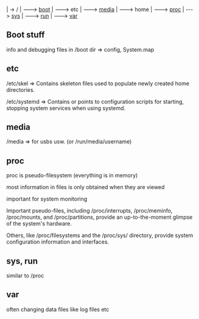 
| -> /
| ---> [boot](##boot-stuff)
| ---> etc
| ---> [media](##media)
| ---> home
| ---> [proc](##proc)
| ---> [sys](##sys,run)
| ---> [run](##sys,run)
| ---> [var](##var)

## Boot stuff

info and debugging files in /boot dir => config, System.map

## etc

/etc/skel => Contains skeleton files used to populate newly created home directories.

/etc/systemd => Contains or points to configuration scripts for starting, stopping system services when using systemd.

## media

/media => for usbs usw. (or /run/media/username)

## proc

proc is pseudo-filesystem (everything is in memory)

most information in files is only obtained when they are viewed

important for system monitoring

Important pseudo-files, including /proc/interrupts, /proc/meminfo, /proc/mounts, and /proc/partitions, provide an up-to-the-moment glimpse of the system's hardware.

Others, like /proc/filesystems and the /proc/sys/ directory, provide system configuration information and interfaces.

## sys, run

similar to /proc

## var

often changing data files like log files etc